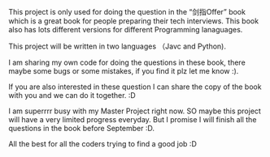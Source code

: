 This project is only used for doing the question in the “剑指Offer” book which is a great book for people preparing their tech interviews. This book also has lots different
versions for different Programming lanaguages. 


This project will be written in two languages （Javc and Python).



I am sharing my own code for doing the questions in these book, there maybe some bugs or some mistakes, if you find it plz let me know :). 

If you are also interested in these question I can share the copy of the book with you and we can do it together. :D

I am superrrr busy with my Master Project right now. SO maybe this project will have a very limited progress everyday. But I promise I will finish all the questions in the book 
before September :D.


All the best for all the coders trying to find a good job :D 
